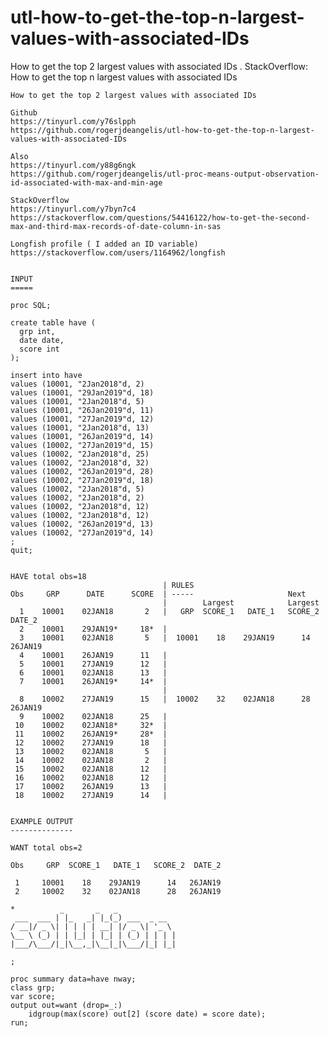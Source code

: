 # utl-how-to-get-the-top-n-largest-values-with-associated-IDs
How to get the top 2 largest values with associated IDs  .
    StackOverflow: How to get the top n largest values with associated IDs                                                 
                                                                                                                           
    How to get the top 2 largest values with associated IDs                                                                
                                                                                                                           
    Github                                                                                                                 
    https://tinyurl.com/y76slpph                                                                                           
    https://github.com/rogerjdeangelis/utl-how-to-get-the-top-n-largest-values-with-associated-IDs                         
                                                                                                                           
    Also                                                                                                                   
    https://tinyurl.com/y88g6ngk                                                                                           
    https://github.com/rogerjdeangelis/utl-proc-means-output-observation-id-associated-with-max-and-min-age                
                                                                                                                           
    StackOverflow                                                                                                          
    https://tinyurl.com/y7byn7c4                                                                                           
    https://stackoverflow.com/questions/54416122/how-to-get-the-second-max-and-third-max-records-of-date-column-in-sas     
                                                                                                                           
    Longfish profile ( I added an ID variable)                                                                             
    https://stackoverflow.com/users/1164962/longfish                                                                       
                                                                                                                           
                                                                                                                           
    INPUT                                                                                                                  
    =====                                                                                                                  
                                                                                                                           
    proc SQL;                                                                                                              
                                                                                                                           
    create table have (                                                                                                    
      grp int,                                                                                                             
      date date,                                                                                                           
      score int                                                                                                            
    );                                                                                                                     
                                                                                                                           
    insert into have                                                                                                       
    values (10001, "2Jan2018"d, 2)                                                                                         
    values (10001, "29Jan2019"d, 18)                                                                                       
    values (10001, "2Jan2018"d, 5)                                                                                         
    values (10001, "26Jan2019"d, 11)                                                                                       
    values (10001, "27Jan2019"d, 12)                                                                                       
    values (10001, "2Jan2018"d, 13)                                                                                        
    values (10001, "26Jan2019"d, 14)                                                                                       
    values (10002, "27Jan2019"d, 15)                                                                                       
    values (10002, "2Jan2018"d, 25)                                                                                        
    values (10002, "2Jan2018"d, 32)                                                                                        
    values (10002, "26Jan2019"d, 28)                                                                                       
    values (10002, "27Jan2019"d, 18)                                                                                       
    values (10002, "2Jan2018"d, 5)                                                                                         
    values (10002, "2Jan2018"d, 2)                                                                                         
    values (10002, "2Jan2018"d, 12)                                                                                        
    values (10002, "2Jan2018"d, 12)                                                                                        
    values (10002, "26Jan2019"d, 13)                                                                                       
    values (10002, "27Jan2019"d, 14)                                                                                       
    ;                                                                                                                      
    quit;                                                                                                                  
                                                                                                                           
                                                                                                                           
    HAVE total obs=18                                                                                                      
                                      | RULES                                                                              
    Obs     GRP      DATE      SCORE  | -----                     Next                                                     
                                      |        Largest            Largest                                                  
      1    10001    02JAN18       2   |   GRP  SCORE_1   DATE_1   SCORE_2  DATE_2                                          
      2    10001    29JAN19*     18*  |                                                                                    
      3    10001    02JAN18       5   |  10001    18    29JAN19      14   26JAN19                                          
      4    10001    26JAN19      11   |                                                                                    
      5    10001    27JAN19      12   |                                                                                    
      6    10001    02JAN18      13   |                                                                                    
      7    10001    26JAN19*     14*  |                                                                                    
                                      |                                                                                    
      8    10002    27JAN19      15   |  10002    32    02JAN18      28   26JAN19                                          
      9    10002    02JAN18      25   |                                                                                    
     10    10002    02JAN18*     32*  |                                                                                    
     11    10002    26JAN19*     28*  |                                                                                    
     12    10002    27JAN19      18   |                                                                                    
     13    10002    02JAN18       5   |                                                                                    
     14    10002    02JAN18       2   |                                                                                    
     15    10002    02JAN18      12   |                                                                                    
     16    10002    02JAN18      12   |                                                                                    
     17    10002    26JAN19      13   |                                                                                    
     18    10002    27JAN19      14   |                                                                                    
                                                                                                                           
                                                                                                                           
    EXAMPLE OUTPUT                                                                                                         
    --------------                                                                                                         
                                                                                                                           
    WANT total obs=2                                                                                                       
                                                                                                                           
    Obs     GRP  SCORE_1   DATE_1   SCORE_2  DATE_2                                                                        
                                                                                                                           
     1     10001    18    29JAN19      14   26JAN19                                                                        
     2     10002    32    02JAN18      28   26JAN19                                                                        
                                                                                                                           
    *          _       _   _                                                                                               
     ___  ___ | |_   _| |_(_) ___  _ __                                                                                    
    / __|/ _ \| | | | | __| |/ _ \| '_ \                                                                                   
    \__ \ (_) | | |_| | |_| | (_) | | | |                                                                                  
    |___/\___/|_|\__,_|\__|_|\___/|_| |_|                                                                                  
                                                                                                                           
    ;                                                                                                                      
                                                                                                                           
    proc summary data=have nway;                                                                                           
    class grp;                                                                                                             
    var score;                                                                                                             
    output out=want (drop=_:)                                                                                              
        idgroup(max(score) out[2] (score date) = score date);                                                              
    run;                                                                                                                   
                                                                                                                           
